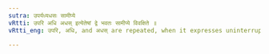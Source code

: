 ```yaml
---
sutra: उपर्यध्यधसः सामीप्ये
vRtti: उपरि अधि अधस् इत्येतेषां द्वे भवतः सामीप्ये विवक्षिते ॥
vRtti_eng: उपरि, अधि, and अधस् are repeated, when it expresses uninterrupted nearness.

---
```

